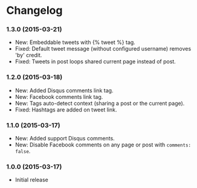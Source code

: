 # Changelog

### 1.3.0 (2015-03-21)
- New: Embeddable tweets with {% tweet %} tag.
- Fixed: Default tweet message (without configured username) removes 'by' credit.
- Fixed: Tweets in post loops shared current page instead of post.

### 1.2.0 (2015-03-18)
- New: Added Disqus comments link tag.
- New: Facebook comments link tag.
- New: Tags auto-detect context (sharing a post or the current page).
- Fixed: Hashtags are added on tweet link.

### 1.1.0 (2015-03-17)
- New: Added support Disqus comments.
- New: Disable Facebook comments on any page or post with `comments: false`.

### 1.0.0 (2015-03-17)
- Initial release
